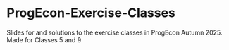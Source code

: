 # ProgEcon-Exercise-Classes
Slides for and solutions to the exercise classes in ProgEcon Autumn 2025. Made for Classes 5 and 9
